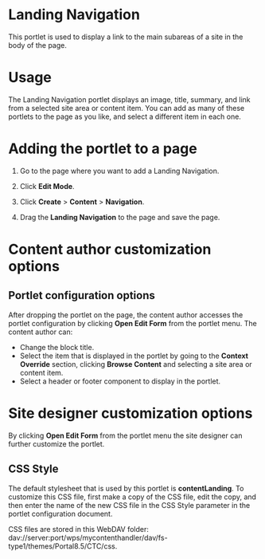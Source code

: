 # Landing Navigation

This portlet is used to display a link to the main subareas of a site in the body of the page.


# Usage

The Landing Navigation portlet displays an image, title, summary, and link from a selected site area or content item. You can add as many of these portlets to the page as you like, and select a different item in each one.

# Adding the portlet to a page

1.  Go to the page where you want to add a Landing Navigation.

2.  Click **Edit Mode**.

3.  Click **Create** \> **Content** \> **Navigation**.

4.  Drag the **Landing Navigation** to the page and save the page.


# Content author customization options

## Portlet configuration options

After dropping the portlet on the page, the content author accesses the portlet configuration by clicking **Open Edit Form** from the portlet menu. The content author can:

-   Change the block title.
-   Select the item that is displayed in the portlet by going to the **Context Override** section, clicking **Browse Content** and selecting a site area or content item.
-   Select a header or footer component to display in the portlet.

# Site designer customization options

By clicking **Open Edit Form** from the portlet menu the site designer can further customize the portlet.

## CSS Style

The default stylesheet that is used by this portlet is **contentLanding**. To customize this CSS file, first make a copy of the CSS file, edit the copy, and then enter the name of the new CSS file in the CSS Style parameter in the portlet configuration document.

CSS files are stored in this WebDAV folder: dav://server:port/wps/mycontenthandler/dav/fs-type1/themes/Portal8.5/CTC/css.

